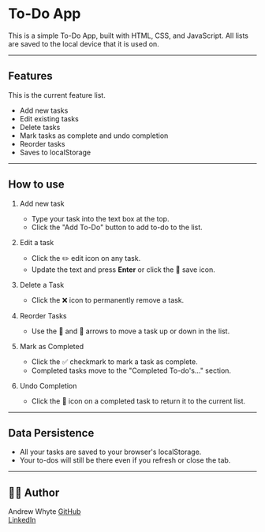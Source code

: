 # To-Do App

This is a simple To-Do App, built with HTML, CSS, and JavaScript. All lists are saved to the local device that it is used on. 

--------------------------

## Features

This is the current feature list.

- Add new tasks
- Edit existing tasks
- Delete tasks
- Mark tasks as complete and undo completion
- Reorder tasks
- Saves to localStorage

--------------------------

## How to use

1. Add new task
    - Type your task into the text box at the top.
    - Click the "Add To-Do" button to add to-do to the list.

2. Edit a task
    - Click the ✏️ edit icon on any task.
   - Update the text and press **Enter** or click the 💾 save icon.

3. Delete a Task
   - Click the ❌ icon to permanently remove a task.

4. Reorder Tasks
   - Use the 🔼 and 🔽 arrows to move a task up or down in the list.

5. Mark as Completed
   - Click the ✅ checkmark to mark a task as complete.
   - Completed tasks move to the "Completed To-do's..." section.

6. Undo Completion
   - Click the 🔄 icon on a completed task to return it to the current list.

--------------------------

## Data Persistence

- All your tasks are saved to your browser's localStorage.
- Your to-dos will still be there even if you refresh or close the tab.

--------------------------

## 🙋‍♂️ Author

Andrew Whyte 
[GitHub](https://github.com/AndrewWhyte316)  
[LinkedIn](https://www.linkedin.com/in/andrewbdwhyte)